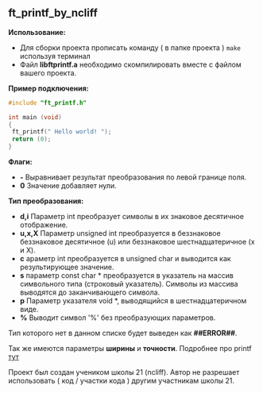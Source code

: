 ft_printf_by_ncliff
------------
**Использование:**
- Для сборки проекта прописать команду ( в папке проекта ) `make` используя терминал
- Файл **libftprintf.a** необходимо скомпилировать вместе с файлом вашего проекта.

**Пример подключения:**
```C
#include "ft_printf.h"

int main (void)
{
 ft_printf(" Hello world! ");
 return (0);
}
```
**Флаги:**
- **-** Выравнивает результат преобразования по левой границе поля.
- **0** Значение добавляет нули.

**Тип преобразования:**
- **d,i** Параметр int преобразует символы в их знаковое десятичное отображение.
- **u,x,X** Параметр unsigned int преобразуется в беззнаковое беззнаковое десятичное (u) или беззнаковое шестнадцатеричное (x и X).
- **c** араметр int преобразуется в unsigned char и выводится как результирующее значение.
- **s** параметр const char * преобразуется в указатель на массив символьного типа (строковый указатель). Символы из массива выводятся до заканчивающего символа.
- **p** Параметр указателя void *, выводящийся в шестнадцатеричном виде.
- **%** Выводит символ '%' без преобразующих параметров.

Тип которого нет в данном списке будет выведен как **##ERROR##**.

Так же имеются параметры **ширины** и **точности**.
Подробнее про printf [тут](https://www.opennet.ru/man.shtml?topic=printf&category=3&russian=0)


Проект был создан учеником школы 21 (ncliff). Автор не разрешает использовать ( код / участки кода ) другим участникам школы 21.
